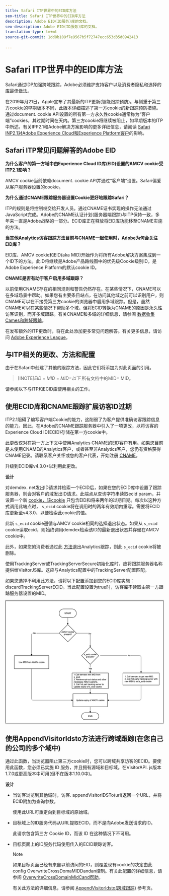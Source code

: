 ```yaml
---
title: Safari ITP世界中的EID库方法
seo-title: Safari ITP世界中的EID库方法
description: Adobe EID(ID服务)库的文档。
seo-description: Adobe EID(ID服务)库的文档。
translation-type: tm+mt
source-git-commit: 1dd8b109f7e9567b5f72747ecc653d35d0942413

---
```



# Safari ITP世界中的EID库方法

Safari通过IDP加强跨域跟踪，Adobe必须维护支持客户以及消费者隐私和选择的库最佳做法。

在2019年月21日，Apple宣布了其最新的ITP更新(智能跟踪预防)。与侧重于第三方cookie的早期版本不同，此版本详细描述了第一方cookie的新跟踪预防措施。通过document. cookie API设置的所有第一方永久性cookie通常称为“客户端”cookies，其过期时间在天内。第三方cookie将继续被阻止，如早期版本的ITP中所述。有关IPP2.1和Adobe解决方案影响的更多详细信息，请阅读 [Safari INP2.1对Adobe Experience Cloud和Experience Platform客户](https://medium.com/adobetech/safari-itp-2-1-impact-on-adobe-experience-cloud-customers-9439cecb55ac)的影响。

## Safari ITP常见问题解答的Adobe EID

**为什么客户的第一方域中由Experience Cloud ID库(EID)设置的AMCV cookie受ITP2.1影响？**

AMCV cookie当前依赖document. cookie API并通过“客户端”设置。Safari偏爱从客户服务器设置的cookie。

**为什么通过CNAME跟踪服务器设置Cookie更好地跟踪Safari？**

ITP的规则是将控制权交给开发人员。通过CNAME证书实现的操作无法通过JavaScript完成。Adobe的CNAME认证计划(服务器端跟踪)与ITP保持一致，多年来一直是Adobe战略的一部分。ECID库正在释放将EID库功能移至CNAME实施的方法。

**当其他Analytics访客跟踪方法目前与CNAME一起使用时，Adobe为何会关注EID库？**

EID库、AMCV cookie和EID(aka MID)开始作为将所有Adobe解决方案集成到一个ID下的方法。此ID将继续是Adobe产品路线图中的优先级Cookie级别ID，是Adobe Experience Platform的默认cookie ID。

**CNAME是否有助于客户启用多域跟踪？**

以前使用CNAME存在的相同规则和警告仍然存在。在某些情况下，CNAME可以在多域场景中帮助。如果您有主要条目站点，在访问其他域之前可以识别用户，则CNAME可以在不接受第三方cookie的浏览器中启用多域跟踪。但是，虽然CNAME可以在某些情况下帮助多个域，但将ECID转换为CNAME的原因是永久性访客识别，而非多域跟踪。有关CNAME和多域的详细信息，请参阅 [数据收集Cames和跨域跟踪](/help/mcvid-reference/mcvid-analytics-reference/mcvid-cname.md)。

在发布额外的ITP更改时，将在此处添加更多常见问题解答。有关更多信息，请访问 [Adobe Experience League](https://experienceleague.adobe.com/#recommended/solutions/analytics)。

## 与ITP相关的更改、方法和配置

由于在Safari中创建了其他的跟踪方法，因此它们将添加为对此页面的引用。

>[!NOTE]*EID* = *MID* = *MID=以下* 所有文档中的MID= MID。

请参阅以下与ITP和ECID库使用相关的工作。

## 使用ECID库和CNAME跟踪扩展访客ID过期

ITP2.1阻碍了编写客户端Cookie的能力，这削弱了为客户提供准确访客跟踪信息的能力。因此，在Adobe的CNAME跟踪服务器中引入了一项更改，以将访客的Experience Cloud ID(ECID)存储在第一方cookie中。

此更改仅对在第一方上下文中使用Analytics CNAME的EID客户有用。如果您目前是未使用CNAME的Analytics客户，或者甚至非Analytics客户，您仍有资格获得CNAME记录。请联系客户关怀或您的客户代表，开始注册 [CNAME](https://marketing.adobe.com/resources/help/en_US/whitepapers/first_party_cookies/adobe_managed_cert_pgm.html)。

升级到ECID库v4.3.0+以利用此更改。

**设计**

对demdex. net发出ID请求并检索一个ECID后，如果在您的ECID库中设置了跟踪服务器，则会对客户的域发出ID请求。此端点从查询字符串读取ecid param，并设置一个新 [cookie，该cookie](/help/mcvid-introduction/mcvid-cookies.md) 只包含EID和将来两年的过期日期。每次以这种方式调用此端点时， `s_ecid` cookie将在调用时的两年有效期内重写。需要将ECID库更新至v4.3.0，以便检索此cookie的值。

此新 `s_ecid` cookie遵循与AMCV cookie相同的选择退出状态。如果从 `s_ecid` cookie读取ecid，则始终调用demdex检索该ID的最新退出状态并存储在AMCV cookie中。

此外，如果您的消费者通过此 [方法](https://marketing.adobe.com/resources/help/en_US/sc/implement/opt_out_link.html)退出Analytics跟踪，则此 `s_ecid` cookie将被删除。

使用TrackingServer或TrackingServerSecure初始化库时，应将跟踪服务器名称提供给VisitorJS库。这应与Analytics配置中的TrackingServer配置匹配。

如果您选择不利用此方法，请将以下配置添加到您的ECID库实施：discardTrackingServerECID。当此配置设置为true时，访客库不读取由第一方跟踪服务器设置的MID。

![](assets/itp-proposal-v1.png)

## 使用AppendVisitorIdsto方法进行跨域跟踪(在您自己的公司的多个域中)

通过此函数，当浏览器阻止第三方cookie时，您可以跨域共享访客的ECID。要使用此函数，您必须已实施 ID 服务，并且拥有源域和目标域。在VisitorAPI. js版本1.7.0或更高版本中可用(但不在版本1.10.0中)。

**设计**

* 当访客浏览到其他域时，访客. appendVisitorIDSTo(url)返回一个URL，并将ECID附加为查询参数。

   使用此URL可重定向到目标域的原始域。

* 目标域上的ID服务代码从URL提取ECID，而不是向Adobe发送请求的ID。

   此请求包含第三方 Cookie ID，而该 ID 在这种情况下不可用。

* 目标页面上的ID服务代码使用传入的ECID跟踪访客。

   >[!NOTE]
   >如果目标页面已经有来自以前访问的EID，则覆盖现有cookie的决定由此config OverwriteCrossDomaMIDDandan控制。有关此配置的详细信息，请参阅 [OverwriteCrossDomainMidCand帮助](/help/mcvid-library/mcvid-function-vars/mcvid-overwrite-visitor-id.md)。
   >
   >有关此方法的详细信息，请参阅 [AppendVisitorIdsto(跨域跟踪)](/help/mcvid-library/mcvid-get-set/mcvid-appendvisitorid.md) 参考页。
